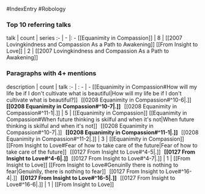 #IndexEntry #Robology

### Top 10 referring talks
talk | count | series
:- | - |: -
[[Equanimity in Compassion]] | 8 | [[2007 Lovingkindness and Compassion As a Path to Awakening]]
[[From Insight to Love]] | 2 | [[2007 Lovingkindness and Compassion As a Path to Awakening]]

### Paragraphs with 4+ mentions
description | count | talk
:- | : - | -
[[Equanimity in Compassion#How will my life be if I don't cultivate what is beautiful\|How will my life be if I don't cultivate what is beautiful?]] &nbsp;&nbsp;[[0208 Equanimity in Compassion#^10-6\|.]] &nbsp; **[[0208 Equanimity in Compassion#^10-7\|.]]** &nbsp; [[0208 Equanimity in Compassion#^11-1\|.]] | 5 | [[Equanimity in Compassion]]
[[Equanimity in Compassion#When future thinking is skilful and when it's not\|When future thinking is skilful and when it's not]] &nbsp;&nbsp;[[0208 Equanimity in Compassion#^10-7\|.]] &nbsp; **[[0208 Equanimity in Compassion#^11-1\|.]]** &nbsp; [[0208 Equanimity in Compassion#^11-2\|.]] | 3 | [[Equanimity in Compassion]]
[[From Insight to Love#Fear of how to take care of the future\|Fear of how to take care of the future]] &nbsp;&nbsp;[[0127 From Insight to Love#^4-5\|.]] &nbsp; **[[0127 From Insight to Love#^4-6\|.]]** &nbsp; [[0127 From Insight to Love#^4-7\|.]] | 1 | [[From Insight to Love]]
[[From Insight to Love#Genuinlly there is nothing to fear\|Genuinlly, there is nothing to fear]] &nbsp;&nbsp;[[0127 From Insight to Love#^16-4\|.]] &nbsp; **[[0127 From Insight to Love#^16-5\|.]]** &nbsp; [[0127 From Insight to Love#^16-6\|.]] | 1 | [[From Insight to Love]]

